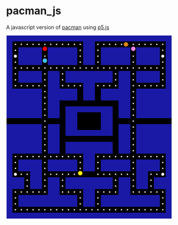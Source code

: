 # pacman_js
A javascript version of [pacman](http://gameinternals.com/post/2072558330/understanding-pac-man-ghost-behavior) using [p5.js](https://p5js.org/)

![](pacman.gif)
